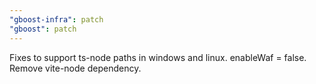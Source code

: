 ```yaml
---
"gboost-infra": patch
"gboost": patch
---
```


Fixes to support ts-node paths in windows and linux. enableWaf = false. Remove vite-node dependency.
